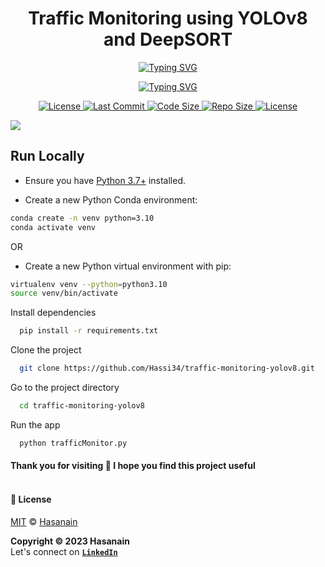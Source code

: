 <p align="center">
    <b>
        <h1 align="center">Traffic Monitoring using YOLOv8 and DeepSORT</h1>
    </b>
</p>
<p align="center">
<a href="https://github.com/Hassi34/traffic-monitoring-yolov8">
    <img src="https://readme-typing-svg.demolab.com?font=Georgia&c=g&size=18&duration=3000&pause=6000&multiline=True&center=true&width=800&height=40&lines=Vehicle tracking, counting and speed estimation using Vision AI" alt="Typing SVG" />
</a>
</p>
<p align="center">
<a href="https://github.com/Hassi34/traffic-monitoring-yolov8">
    <img src="https://readme-typing-svg.demolab.com?font=Georgia&size=18&duration=2000&pause=1500&multiline=False&color=10D736FF&center=true&width=400&height=40&lines=AI+%7C+Computer+Vision+%7C+OpenCV;Python+%7C+3.7+%7C+3.8+%7C+3.9+%7C+3.10;YOLOv8+%7C+DeepSORT;" alt="Typing SVG" />
</a>
</p>

<p align="center">
    <a href="https://www.python.org/downloads/">
        <img alt="License" src="https://img.shields.io/badge/python-3.7%20%7C%203.8%20%7C%203.9%20%7C%203.10-g.svg">
    </a>
    <a href="https://github.com/Hassi34/traffic-monitoring-yolov8">
        <img alt="Last Commit" src="https://img.shields.io/github/last-commit/hassi34/traffic-monitoring-yolov8/main?color=g">
    </a>
    <a href="https://github.com/Hassi34/traffic-monitoring-yolov8">
        <img alt="Code Size" src="https://img.shields.io/github/languages/code-size/hassi34/traffic-monitoring-yolov8?color=g">
    </a>
    <a href="https://github.com/Hassi34/traffic-monitoring-yolov8">
        <img alt="Repo Size" src="https://img.shields.io/github/repo-size/hassi34/traffic-monitoring-yolov8?color=g">
    </a>
    <a href="https://github.com/Hassi34/traffic-monitoring-yolov8/blob/main/LICENSE">
        <img alt="License" src="https://img.shields.io/github/license/hassi34/traffic-monitoring-yolov8?color=g">
    </a>

![](./static/traffic_link.gif)

## Run Locally<a id='run-local'></a>

* Ensure you have [Python 3.7+](https://www.python.org/downloads/) installed.

* Create a new Python Conda environment:

```bash
conda create -n venv python=3.10  
conda activate venv 
```
OR
* Create a new Python virtual environment with pip:
```bash
virtualenv venv --python=python3.10 
source venv/bin/activate
```
Install dependencies

```bash
  pip install -r requirements.txt
```

Clone the project

```bash
  git clone https://github.com/Hassi34/traffic-monitoring-yolov8.git
```

Go to the project directory

```bash
  cd traffic-monitoring-yolov8
```

Run the app

```bash
  python trafficMonitor.py
```

#### **Thank you for visiting 🙏 I hope you find this project useful**<br><br>

#### **📃 License**
[MIT][license] © [Hasanain][website]

[license]: https://github.com/Hassi34/traffic-monitoring-yolov8/blob/main/LICENSE
[website]: https://hasanain.aicaliber.com

**Copyright &copy; 2023 Hasanain** <br>
Let's connect on **[``LinkedIn``](https://www.linkedin.com/in/hasanain-mehmood)** <br>


